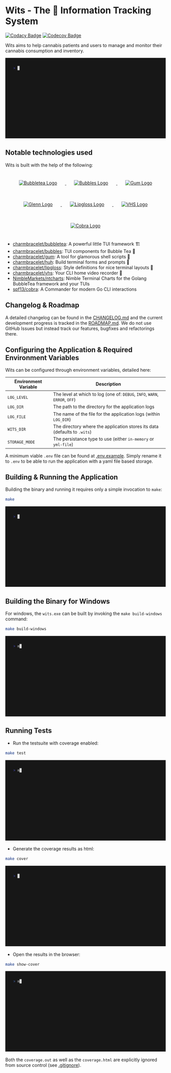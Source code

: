 # Wits - The 🥦 Information Tracking System

[![Codacy Badge](https://app.codacy.com/project/badge/Grade/582a945a5bf24ec79fc6b3894b24544d)](https://app.codacy.com/gh/TheDonDope/wits-tui/dashboard?utm_source=gh&utm_medium=referral&utm_content=&utm_campaign=Badge_grade) [![Codecov Badge](https://codecov.io/gh/TheDonDope/wits-tui/graph/badge.svg?token=9sWIVhEeIX)](https://codecov.io/gh/TheDonDope/wits-tui)

Wits aims to help cannabis patients and users to manage and monitor their cannabis consumption and inventory.

![Wits Demo Video](./vhs-output/wits-demo.gif)

## Notable technologies used

Wits is built with the help of the following:

<div align="center">
  <p>
  <a href="https://github.com/charmbracelet/bubbletea">
    <img src="https://github.com/user-attachments/assets/a600b1be-9b1a-48e8-a2a4-3f3917240db1" alt="Bubbletea Logo" width="100" style="margin:25px">
  </a>
  <a href="https://github.com/charmbracelet/bubbles">
    <img src="https://stuff.charm.sh/bubbles/bubbles-github.png" alt="Bubbles Logo" width="100" style="margin:25px">
  </a>
  <a href="https://github.com/charmbracelet/gum">
    <img src="https://stuff.charm.sh/gum/gum.png" alt="Gum Logo" width="100" style="margin:25px">
  </a>
  <a href="https://github.com/charmbracelet/huh">
    <img src="https://stuff.charm.sh/huh/glenn.png" alt="Glenn Logo" width="100" style="margin:25px">
  </a>
  <a href="https://github.com/charmbracelet/lipgloss">
    <img src="https://github.com/charmbracelet/lipgloss/assets/25087/147cadb1-4254-43ec-ae6b-8d6ca7b029a1" alt="Lipgloss Logo" width="100" style="margin:25px">
  </a>
  <a href="https://github.com/charmbracelet/vhs">
    <img src="https://user-images.githubusercontent.com/42545625/198402537-12ca2f6c-0779-4eb8-a67c-8db9cb3df13c.png#gh-dark-mode-only" alt="VHS Logo" width="100" style="margin:25px">
  </a>
  <a href="https://github.com/spf13/cobra">
    <img src="https://github.com/user-attachments/assets/cbc3adf8-0dff-46e9-a88d-5e2d971c169e" alt="Cobra Logo" width="100" style="margin:25px">
  </a>
  </p>
</div>

- [charmbracelet/bubbletea](https://github.com/charmbracelet/bubbletea): A powerful little TUI framework 🏗
- [charmbracelet/bubbles](https://github.com/charmbracelet/bubbles): TUI components for Bubble Tea 🫧
- [charmbracelet/gum](https://github.com/charmbracelet/gum): A tool for glamorous shell scripts 🎀
- [charmbracelet/huh](https://github.com/charmbracelet/huh): Build terminal forms and prompts 🤷
- [charmbracelet/lipgloss](https://github.com/charmbracelet/lipgloss): Style definitions for nice terminal layouts 👄
- [charmbracelet/vhs](https://github.com/charmbracelet/vhs): Your CLI home video recorder 📼
- [NimbleMarkets/ntcharts](https://github.com/NimbleMarkets/ntcharts): Nimble Terminal Charts for the Golang BubbleTea framework and your TUIs
- [spf13/cobra](https://github.com/spf13/cobra): A Commander for modern Go CLI interactions

## Changelog & Roadmap

A detailed changelog can be found in the [CHANGELOG.md](./CHANGELOG.md) and the current development progress is tracked in the [ROADMAP.md](./ROADMAP.md). We do not use GitHub Issues but instead track our features, bugfixes and refactorings there.

## Configuring the Application & Required Environment Variables

Wits can be configured through environment variables, detailed here:

| Environment Variable | Description                                                                 |
| -------------------- | --------------------------------------------------------------------------- |
| `LOG_LEVEL`          | The level at which to log (one of: `DEBUG`, `INFO`, `WARN`, `ERROR`, `OFF`) |
| `LOG_DIR`            | The path to the directory for the application logs                          |
| `LOG_FILE`           | The name of the file for the application logs (within `LOG_DIR`)            |
| `WITS_DIR`           | The directory where the application stores its data (defaults to `.wits`)   |
| `STORAGE_MODE`       | The persistance type to use (either `in-memory` or `yml-file`)              |

A minimum viable `.env` file can be found at [.env.example](.env.example). Simply rename it to `.env` to be able to run the application with a yaml file based storage.

## Building & Running the Application

Building the binary and running it requires only a simple invocation to `make`:

```sh
make
```

![Wits Make Video](./vhs-output/wits-make.gif)

## Building the Binary for Windows

For windows, the `wits.exe` can be built by invoking the `make build-windows` command:

```sh
make build-windows
```

![Wits Make Windows Video](./vhs-output/wits-make-windows.gif)

## Running Tests

- Run the testsuite with coverage enabled:

```sh
make test
```

![Wits Make Test Video](./vhs-output/wits-make-test.gif)

- Generate the coverage results as html:

```sh
make cover
```

![Wits Make Cover Video](./vhs-output/wits-make-cover.gif)

- Open the results in the browser:

```sh
make show-cover
```

![Wits Make Show Cover Video](./vhs-output/wits-make-show-cover.gif)

Both the `coverage.out` as well as the `coverage.html` are explicitly ignored from source control (see [.gitignore](.gitignore)).
